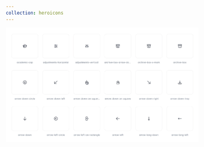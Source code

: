 ```yaml
---
collection: heroicons
---
```


<!--@include: ./_partials/collection.md-->

![Heroicons Icon Collection](./assets/heroicons/heroicons.webp)

